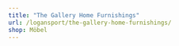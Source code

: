```yaml
---
title: "The Gallery Home Furnishings"
url: /logansport/the-gallery-home-furnishings/
shop: Möbel
---
```

